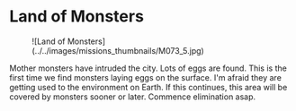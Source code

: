 # Land of Monsters

<figure markdown>
  ![Land of Monsters](../../images/missions_thumbnails/M073_5.jpg)
</figure>

Mother monsters have intruded the city. Lots of eggs are found.
This is the first time we find monsters laying eggs on the surface. I'm afraid they are getting used to the environment on Earth.
If this continues, this area will be covered by monsters sooner or later. Commence elimination asap.
